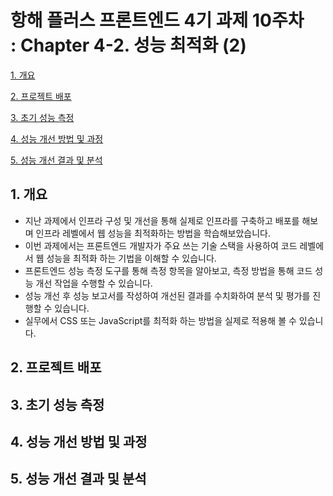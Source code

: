 # 항해 플러스 프론트엔드 4기 과제 10주차 <br/>: Chapter 4-2. 성능 최적화 (2)

[1. 개요](#1-개요)

[2. 프로젝트 배포](#2-프로젝트-배포)

[3. 초기 성능 측정](#3-초기-성능-측정)

[4. 성능 개선 방법 및 과정](#4-성능-개선-방법-및-과정)

[5. 성능 개선 결과 및 분석](#5-성능-개선-결과-및-분석)

## 1. 개요

- 지난 과제에서 인프라 구성 및 개선을 통해 실제로 인프라를 구축하고 배포를 해보며 인프라 레벨에서 웹 성능을 최적화하는 방법을 학습해보았습니다.
- 이번 과제에서는 프론트엔드 개발자가 주요 쓰는 기술 스택을 사용하여 코드 레벨에서 웹 성능을 최적화 하는 기법을 이해할 수 있습니다.
- 프론트엔드 성능 측정 도구를 통해 측정 항목을 알아보고, 측정 방법을 통해 코드 성능 개선 작업을 수행할 수 있습니다.
- 성능 개선 후 성능 보고서를 작성하여 개선된 결과를 수치화하여 분석 및 평가를 진행할 수 있습니다.
- 실무에서 CSS 또는 JavaScript를 최적화 하는 방법을 실제로 적용해 볼 수 있습니다.

## 2. 프로젝트 배포

## 3. 초기 성능 측정

## 4. 성능 개선 방법 및 과정

## 5. 성능 개선 결과 및 분석
